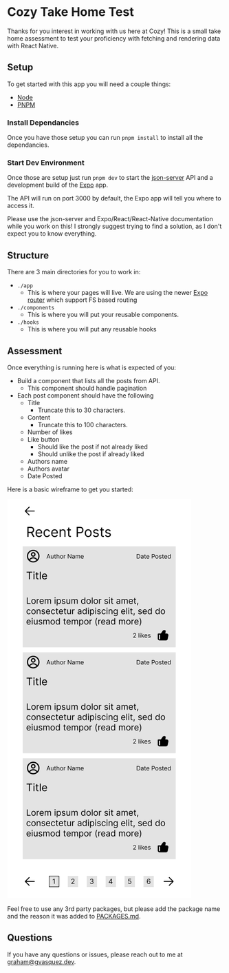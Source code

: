 # Cozy Take Home Test

Thanks for you interest in working with us here at Cozy! This 
is a small take home assessment to test your proficiency with 
fetching and rendering data with React Native.

## Setup

To get started with this app you will need a couple things:

- [Node](https://nodejs.org/en)
- [PNPM](https://pnpm.io/)

### Install Dependancies

Once you have those setup you can run `pnpm install` to install 
all the dependancies.

### Start Dev Environment

Once those are setup just run `pnpm dev` 
to start the [json-server](https://github.com/typicode/json-server) API and a development build
of the [Expo](https://docs.expo.dev/) app.

The API will run on port 3000 by default, the Expo app will tell 
you where to access it.

Please use the json-server and Expo/React/React-Native documentation 
while you work on this! I strongly suggest trying to find a solution, as 
I don't expect you to know everything.

## Structure

There are 3 main directories for you to work in:

- `./app`
  - This is where your pages will live. We are using the newer [Expo router](https://expo.github.io/router/docs/) which support FS based routing
- `./components`
  - This is where you will put your reusable components.
- `./hooks`
  - This is where you will put any reusable hooks

## Assessment

Once everything is running here is what is expected of you:

- Build a component that lists all the posts from API.
  - This component should handle pagination
- Each post component should have the following
  - Title
    - Truncate this to 30 characters.
  - Content
    - Truncate this to 100 characters.
  - Number of likes
  - Like button
    - Should like the post if not already liked
    - Should unlike the post if already liked
  - Authors name
  - Authors avatar
  - Date Posted

Here is a basic wireframe to get you started:

![Wireframe](./wireframe.png)

Feel free to use any 3rd party packages, but please add the package name 
and the reason it was added to [PACKAGES.md](./PACKAGES.md).

## Questions

If you have any questions or issues, please reach out to me at [graham@gvasquez.dev](mailto:graham@gvasquez.dev).
